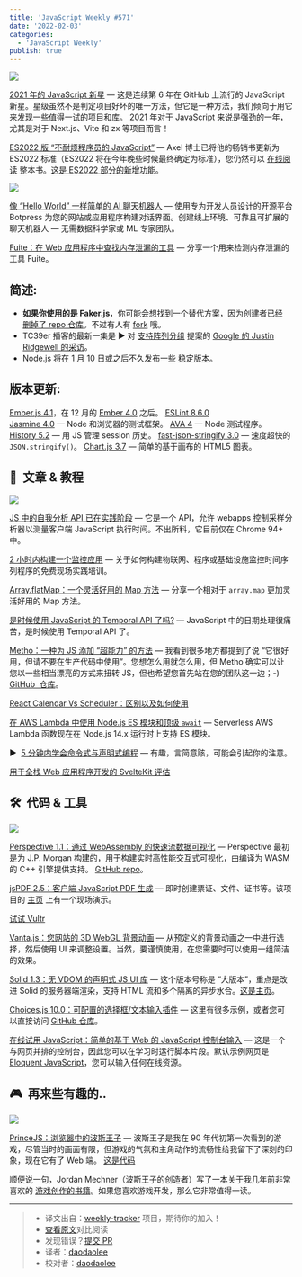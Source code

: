 ```yaml
---
title: 'JavaScript Weekly #571'
date: '2022-02-03'
categories:
  - 'JavaScript Weekly'
publish: true
---
```


![](https://res.cloudinary.com/cpress/image/upload/w_1280,e_sharpen:60/okp6c8oqh1hp0wwnsggz.jpg)

<!--以上是预览信息，图片一张或限制百字左右，前者优先-->
<!-- more -->

[2021 年的 JavaScript 新星](https://javascriptweekly.com/link/118206/web "risingstars.js.org") — 这是连续第 6 年在 GitHub 上流行的 JavaScript 新星。星级虽然不是判定项目好坏的唯一方法，但它是一种方法，我们倾向于用它来发现一些值得一试的项目和库。 2021 年对于 JavaScript 来说是强劲的一年，尤其是对于 Next.js、Vite 和 zx 等项目而言！

[ES2022 版 “不耐烦程序员的 JavaScript”](https://javascriptweekly.com/link/118207/web "exploringjs.com") — Axel 博士已将他的畅销书更新为 ES2022 标准（ES2022 将在今年晚些时候最终确定为标准），您仍然可以 [在线阅读](https://javascriptweekly.com/link/118208/web) 整本书。[这是 ES2022 部分的新增功能](https://javascriptweekly.com/link/118209/web)。

![](https://copm.s3.amazonaws.com/5eaf2dfb.png)

[像 “Hello World” 一样简单的 AI 聊天机器人](https://javascriptweekly.com/link/118210/web "bit.ly") — 使用专为开发人员设计的开源平台 Botpress 为您的网站或应用程序构建对话界面。创建线上环境、可靠且可扩展的聊天机器人 — 无需数据科学家或 ML 专家团队。

[Fuite：在 Web 应用程序中查找内存泄漏的工具](./fuite.md) — 分享一个用来检测内存泄漏的工具 Fuite。

## **简述:**

-   **如果你使用的是 Faker.js**，你可能会想找到一个替代方案，因为创建者已经 [删掉了 repo 仓库](https://javascriptweekly.com/link/118211/web)。不过有人有 [fork](https://javascriptweekly.com/link/118212/web) 哦。
-   TC39er 播客的最新一集是 ▶️ 对 [支持阵列分组](https://javascriptweekly.com/link/118214/web) 提案的 [Google 的 Justin Ridgewell 的采访](https://javascriptweekly.com/link/118213/web)。
-   Node.js 将在 1 月 10 日或之后不久发布一些 [稳定版本](https://javascriptweekly.com/link/118244/web)。

## **版本更新:**

[Ember.js 4.1](https://javascriptweekly.com/link/118221/web)，在 12 月的 [Ember 4.0](https://javascriptweekly.com/link/118250/web) 之后。 [ESLint 8.6.0](https://javascriptweekly.com/link/118215/web)  
[Jasmine 4.0](https://javascriptweekly.com/link/118216/web) — Node 和浏览器的测试框架。 [AVA 4](https://javascriptweekly.com/link/118217/web) — Node 测试程序。 [History 5.2](https://javascriptweekly.com/link/118218/web) — 用 JS 管理 session 历史。 [fast-json-stringify 3.0](https://javascriptweekly.com/link/118219/web) — 速度超快的 `JSON.stringify()`。 [Chart.js 3.7](https://javascriptweekly.com/link/118222/web) — 简单的基于画布的 HTML5 图表。

## 📒  文章 & 教程

![](https://res.cloudinary.com/cpress/image/upload/w_1280,e_sharpen:60/i41wbbggotsyooecfufa.jpg)

[JS 中的自我分析 API 已在实践阶段](https://javascriptweekly.com/link/118245/web "calendar.perfplanet.com") — 它是一个 API，允许 webapps 控制采样分析器以测量客户端 JavaScript 执行时间。不出所料，它目前仅在 Chrome 94+ 中。

[2 小时内构建一个监控应用](https://javascriptweekly.com/link/118226/web "www.influxdata.com") — 关于如何构建物联网、程序或基础设施监控时间序列程序的免费现场实践培训。

[Array.flatMap：一个灵活好用的 Map 方法](./flatMap.md) — 分享一个相对于 `array.map` 更加灵活好用的 Map 方法。

[是时候使用 JavaScript 的 Temporal API 了吗?](https://javascriptweekly.com/link/118252/web "blog.openreplay.com") — JavaScript 中的日期处理很痛苦，是时候使用 Temporal API 了。

[Metho：一种为 JS 添加 “超能力” 的方法](https://javascriptweekly.com/link/118241/web "dev.to") — 我看到很多地方都提到了说 “它很好用，但请不要在生产代码中使用”。您想怎么用就怎么用，但 Metho 确实可以让您以一些相当漂亮的方式来扭转 JS，但也希望您首先站在您的团队这一边；-) [GitHub  仓库](https://javascriptweekly.com/link/118242/web)。

[React Calendar Vs Scheduler：区别以及如何使用](https://javascriptweekly.com/link/118227/web "www.telerik.com")

[在 AWS Lambda 中使用 Node.js ES 模块和顶级 `await`](https://javascriptweekly.com/link/118246/web "aws.amazon.com") — Serverless AWS Lambda 函数现在在 Node.js 14.x 运行时上支持 ES 模块。

▶  [5 分钟内学会命令式与声明式编程](https://javascriptweekly.com/link/118229/web "www.youtube.com") — 有趣，言简意赅，可能会引起你的注意。

[用于全栈 Web 应用程序开发的 SvelteKit 评估](https://javascriptweekly.com/link/118254/web)

## 🛠  代码 & 工具

![](https://res.cloudinary.com/cpress/image/upload/w_1280,e_sharpen:60/vftn94atpdy5kr3t9ncc.jpg)

[Perspective 1.1：通过 WebAssembly 的快速流数据可视化](https://javascriptweekly.com/link/118230/web "perspective.finos.org") — Perspective 最初是为 J.P. Morgan 构建的，用于构建实时高性能交互式可视化，由编译为 WASM 的 C++ 引擎提供支持。 [GitHub repo](https://javascriptweekly.com/link/118231/web)。

[jsPDF 2.5：客户端 JavaScript PDF 生成](https://javascriptweekly.com/link/118233/web "github.com") — 即时创建票证、文件、证书等。该项目的 [主页](https://javascriptweekly.com/link/118234/web) 上有一个现场演示。

[试试 Vultr](https://javascriptweekly.com/link/118235/web "vultr.com")

[Vanta.js：您网站的 3D WebGL 背景动画](https://javascriptweekly.com/link/118236/web "www.vantajs.com") — 从预定义的背景动画之一中进行选择，然后使用 UI 来调整设置。当然，要谨慎使用，在您需要时可以使用一组简洁的效果。

[Solid 1.3：无 VDOM 的声明式 JS UI 库](https://javascriptweekly.com/link/118255/web "github.com") — 这个版本号称是 “大版本”，重点是改进 Solid 的服务器端渲染，支持 HTML 流和多个隔离的异步水合。[这是主页](https://javascriptweekly.com/link/118256/web)。

[Choices.js 10.0：可配置的选择框/文本输入插件](https://javascriptweekly.com/link/118237/web "choices-js.github.io") — 这里有很多示例，或者您可以直接访问 [GitHub 仓库](https://javascriptweekly.com/link/118238/web)。

[在线试用 JavaScript：简单的基于 Web 的 JavaScript 控制台输入](https://javascriptweekly.com/link/118239/web "try.javascript.org.pl") — 这是一个与网页并排的控制台，因此您可以在学习时运行脚本片段。默认示例网页是 [Eloquent JavaScript](https://javascriptweekly.com/link/118240/web)，您可以输入任何在线资源。

## 🎮  再来些有趣的..

![](https://res.cloudinary.com/cpress/image/upload/w_1280,e_sharpen:60/hce7towly1rauc277yl5.jpg)

[PrinceJS：浏览器中的波斯王子](https://javascriptweekly.com/link/118247/web "princejs.com") — 波斯王子是我在 90 年代初第一次看到的游戏，尽管当时的画面有限，但游戏的气氛和主角动作的流畅性给我留下了深刻的印象，现在它有了 Web 端。 [这是代码](https://javascriptweekly.com/link/118249/web)

顺便说一句，Jordan Mechner（波斯王子的创造者）写了一本关于我几年前非常喜欢的 [游戏创作的书籍](https://javascriptweekly.com/link/118248/web)。如果您喜欢游戏开发，那么它非常值得一读。

---

> - 译文出自：[weekly-tracker](https://github.com/FEDarling/weekly-tracker) 项目，期待你的加入！
> - [查看原文](https://nolanlawson.com/2021/12/17/introducing-fuite-a-tool-for-finding-memory-leaks-in-web-apps/)对比阅读
> - 发现错误？[提交 PR](https://github.com/FEDarling/weekly-tracker/blob/main/weeklys/javascript_weekly/571/README.md)
> - 译者：[daodaolee](https://github.com/daodaolee)
> - 校对者：[daodaolee](https://github.com/daodaolee)
